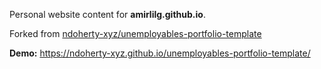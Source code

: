 Personal website content for **amirlilg.github.io**.

Forked from <a href="https://github.com/ndoherty-xyz/unemployables-portfolio-template">ndoherty-xyz/unemployables-portfolio-template</a></br>

**Demo:** https://ndoherty-xyz.github.io/unemployables-portfolio-template/

